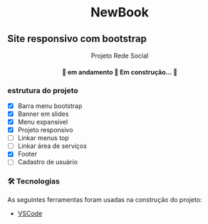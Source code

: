 <h1 align="center">NewBook</h1>


## Site responsivo com bootstrap
<p align="center">Projeto Rede Social</p>


<h4 align="center"> 
	🚧  em andamento 🚀 Em construção...  🚧
</h4>

### estrutura do projeto

- [x] Barra menu bootstrap
- [x] Banner em slides
- [x] Menu expansível
- [x] Projeto responsivo
- [ ] Linkar menus top
- [ ] Linkar área de serviços
- [x] Footer
- [ ] Cadastro de usuário 

### 🛠 Tecnologias

As seguintes ferramentas foram usadas na construção do projeto:

- [VSCode](https://code.visualstudio.com/)

